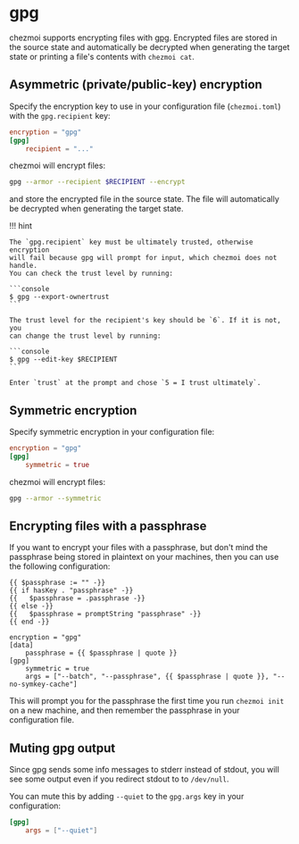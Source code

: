 # gpg

chezmoi supports encrypting files with [gpg](https://www.gnupg.org/). Encrypted
files are stored in the source state and automatically be decrypted when
generating the target state or printing a file's contents with `chezmoi cat`.

## Asymmetric (private/public-key) encryption

Specify the encryption key to use in your configuration file (`chezmoi.toml`)
with the `gpg.recipient` key:

```toml title="~/.config/chezmoi/chezmoi.toml"
encryption = "gpg"
[gpg]
    recipient = "..."
```

chezmoi will encrypt files:

```sh
gpg --armor --recipient $RECIPIENT --encrypt
```

and store the encrypted file in the source state. The file will automatically
be decrypted when generating the target state.

!!! hint

    The `gpg.recipient` key must be ultimately trusted, otherwise encryption
    will fail because gpg will prompt for input, which chezmoi does not handle.
    You can check the trust level by running:

    ```console
    $ gpg --export-ownertrust
    ```

    The trust level for the recipient's key should be `6`. If it is not, you
    can change the trust level by running:

    ```console
    $ gpg --edit-key $RECIPIENT
    ```

    Enter `trust` at the prompt and chose `5 = I trust ultimately`.

## Symmetric encryption

Specify symmetric encryption in your configuration file:

```toml title="~/.config/chezmoi/chezmoi.toml"
encryption = "gpg"
[gpg]
    symmetric = true
```

chezmoi will encrypt files:

```sh
gpg --armor --symmetric
```

## Encrypting files with a passphrase

If you want to encrypt your files with a passphrase, but don't mind the
passphrase being stored in plaintext on your machines, then you can use the
following configuration:

``` title="~/.local/share/chezmoi/.chezmoi.toml.tmpl"
{{ $passphrase := "" -}}
{{ if hasKey . "passphrase" -}}
{{   $passphrase = .passphrase -}}
{{ else -}}
{{   $passphrase = promptString "passphrase" -}}
{{ end -}}

encryption = "gpg"
[data]
    passphrase = {{ $passphrase | quote }}
[gpg]
    symmetric = true
    args = ["--batch", "--passphrase", {{ $passphrase | quote }}, "--no-symkey-cache"]
```

This will prompt you for the passphrase the first time you run `chezmoi init` on
a new machine, and then remember the passphrase in your configuration file.

## Muting gpg output

Since gpg sends some info messages to stderr instead of stdout, you will see
some output even if you redirect stdout to to `/dev/null`.

You can mute this by adding `--quiet` to the `gpg.args` key in your
configuration:

```toml title="~/.local/share/chezmoi/.chezmoi.toml.tmpl"
[gpg]
    args = ["--quiet"]
```
